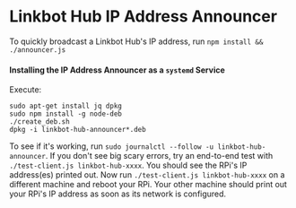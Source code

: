 # Linkbot Hub IP Address Announcer

To quickly broadcast a Linkbot Hub's IP address, run `npm install && ./announcer.js`

#### Installing the IP Address Announcer as a `systemd` Service

Execute:

```
sudo apt-get install jq dpkg
sudo npm install -g node-deb
./create_deb.sh
dpkg -i linkbot-hub-announcer*.deb
```

To see if it's working, run `sudo journalctl --follow -u linkbot-hub-announcer`. If you don't see
big scary errors, try an end-to-end test with `./test-client.js linkbot-hub-xxxx`. You should see
the RPi's IP address(es) printed out. Now run `./test-client.js linkbot-hub-xxxx` on a different
machine and reboot your RPi. Your other machine should print out your RPi's IP address as soon as
its network is configured.
